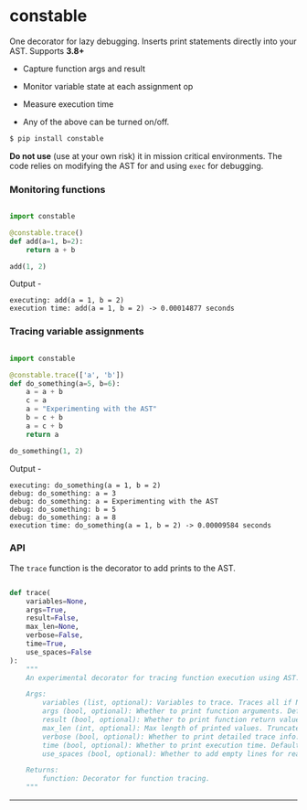 # constable

One decorator for lazy debugging. Inserts print statements directly into your AST. Supports **3.8+**

- Capture function args and result

- Monitor variable state at each assignment op

- Measure execution time

- Any of the above can be turned on/off.


```sh
$ pip install constable
```


**Do not use** (use at your own risk) it in mission critical environments. The code relies on modifying the AST for and using `exec` for debugging. 


### Monitoring functions

```python

import constable

@constable.trace()
def add(a=1, b=2):
    return a + b

add(1, 2)

```

Output - 

```
executing: add(a = 1, b = 2)
execution time: add(a = 1, b = 2) -> 0.00014877 seconds
```

### Tracing variable assignments 

```python

import constable

@constable.trace(['a', 'b'])
def do_something(a=5, b=6):
    a = a + b
    c = a
    a = "Experimenting with the AST"
    b = c + b
    a = c + b
    return a

do_something(1, 2)

```

Output -

```
executing: do_something(a = 1, b = 2)
debug: do_something: a = 3
debug: do_something: a = Experimenting with the AST
debug: do_something: b = 5
debug: do_something: a = 8
execution time: do_something(a = 1, b = 2) -> 0.00009584 seconds
```

### API

The `trace` function is the decorator to add prints to the AST.

```python

def trace(
    variables=None,
    args=True,
    result=False,
    max_len=None,
    verbose=False,
    time=True,
    use_spaces=False
):
    """
    An experimental decorator for tracing function execution using AST.

    Args:
        variables (list, optional): Variables to trace. Traces all if None. Default is None.
        args (bool, optional): Whether to print function arguments. Default is True.
        result (bool, optional): Whether to print function return value. Default is False.
        max_len (int, optional): Max length of printed values. Truncates if exceeded. Default is None.
        verbose (bool, optional): Whether to print detailed trace info. Default is False.
        time (bool, optional): Whether to print execution time. Default is True.
        use_spaces (bool, optional): Whether to add empty lines for readability. Default is False.

    Returns:
        function: Decorator for function tracing.
    """

```
<hr>
